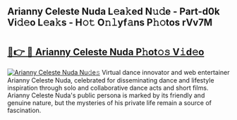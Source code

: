 ## Arianny Celeste Nuda L𝚎a𝚔ed N𝚞𝚍e - Part-d0k Vi𝚍𝚎o L𝚎a𝚔s - H𝚘𝚝 O𝚗𝚕yf𝚊ns P𝚑𝚘tos rVv7M

# <h2><a href="http://kfbm07z.oniu.top/?m=Arianny+Celeste+Nuda">🔗👉 🔴 Arianny Celeste Nuda P𝚑ot𝚘𝚜 V𝚒d𝚎o</a></h2>

[![Arianny Celeste Nuda Nu𝚍e𝚜](https://i.imgur.com/0qMVB7G.gif)](http://kfbm07z.oniu.top/?m=Arianny+Celeste+Nuda)
Virtual dance innovator and web entertainer Arianny Celeste Nuda, celebrated for disseminating dance and lifestyle inspiration through solo and collaborative dance acts and short films. Arianny Celeste Nuda's public persona is marked by its friendly and genuine nature, but the mysteries of his private life remain a source of fascination.  
